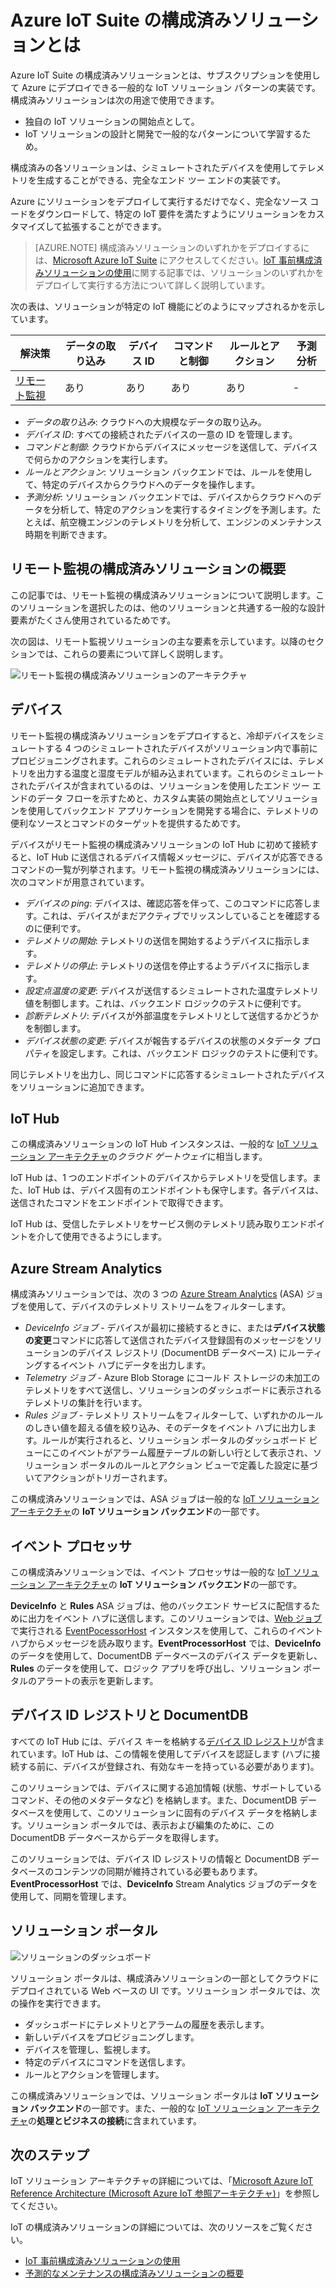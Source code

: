 <properties
 pageTitle="Azure IoT の構成済みソリューション | Microsoft Azure"
 description="Azure IoT の構成済みソリューションとそのアーキテクチャ (追加リソースのリンクを含む) の説明。"
 services=""
 suite="iot-suite"
 documentationCenter=""
 authors="dominicbetts"
 manager="timlt"
 editor=""/>

<tags
 ms.service="iot-suite"
 ms.devlang="na"
 ms.topic="get-started-article"
 ms.tgt_pltfrm="na"
 ms.workload="na"
 ms.date="05/25/2016"
 ms.author="dobett"/>

# Azure IoT Suite の構成済みソリューションとは

Azure IoT Suite の構成済みソリューションとは、サブスクリプションを使用して Azure にデプロイできる一般的な IoT ソリューション パターンの実装です。構成済みソリューションは次の用途で使用できます。

- 独自の IoT ソリューションの開始点として。
- IoT ソリューションの設計と開発で一般的なパターンについて学習するため。

構成済みの各ソリューションは、シミュレートされたデバイスを使用してテレメトリを生成することができる、完全なエンド ツー エンドの実装です。

Azure にソリューションをデプロイして実行するだけでなく、完全なソース コードをダウンロードして、特定の IoT 要件を満たすようにソリューションをカスタマイズして拡張することができます。

> [AZURE.NOTE] 構成済みソリューションのいずれかをデプロイするには、[Microsoft Azure IoT Suite][lnk-azureiotsuite] にアクセスしてください。[IoT 事前構成済みソリューションの使用][lnk-preconf-get-started]に関する記事では、ソリューションのいずれかをデプロイして実行する方法について詳しく説明しています。

次の表は、ソリューションが特定の IoT 機能にどのようにマップされるかを示しています。

| 解決策 | データの取り込み | デバイス ID | コマンドと制御 | ルールとアクション | 予測分析 |
|------------------------|-----|-----|-----|-----|-----|
| [リモート監視][lnk-preconf-get-started] | あり | あり | あり | あり | - | | [予測的なメンテナンス][lnk-predictive-maintenance] | あり | あり | あり | あり | あり |

- *データの取り込み*: クラウドへの大規模なデータの取り込み。
- *デバイス ID*: すべての接続されたデバイスの一意の ID を管理します。
- *コマンドと制御*: クラウドからデバイスにメッセージを送信して、デバイスで何らかのアクションを実行します。
- *ルールとアクション*: ソリューション バックエンドでは、ルールを使用して、特定のデバイスからクラウドへのデータを操作します。
- *予測分析*: ソリューション バックエンドでは、デバイスからクラウドへのデータを分析して、特定のアクションを実行するタイミングを予測します。たとえば、航空機エンジンのテレメトリを分析して、エンジンのメンテナンス時期を判断できます。

## リモート監視の構成済みソリューションの概要

この記事では、リモート監視の構成済みソリューションについて説明します。このソリューションを選択したのは、他のソリューションと共通する一般的な設計要素がたくさん使用されているためです。

次の図は、リモート監視ソリューションの主な要素を示しています。以降のセクションでは、これらの要素について詳しく説明します。

![リモート監視の構成済みソリューションのアーキテクチャ][img-remote-monitoring-arch]

## デバイス

リモート監視の構成済みソリューションをデプロイすると、冷却デバイスをシミュレートする 4 つのシミュレートされたデバイスがソリューション内で事前にプロビジョニングされます。これらのシミュレートされたデバイスには、テレメトリを出力する温度と湿度モデルが組み込まれています。これらのシミュレートされたデバイスが含まれているのは、ソリューションを使用したエンド ツー エンドのデータ フローを示すためと、カスタム実装の開始点としてソリューションを使用してバックエンド アプリケーションを開発する場合に、テレメトリの便利なソースとコマンドのターゲットを提供するためです。

デバイスがリモート監視の構成済みソリューションの IoT Hub に初めて接続すると、IoT Hub に送信されるデバイス情報メッセージに、デバイスが応答できるコマンドの一覧が列挙されます。リモート監視の構成済みソリューションには、次のコマンドが用意されています。

- *デバイスの ping*: デバイスは、確認応答を伴って、このコマンドに応答します。これは、デバイスがまだアクティブでリッスンしていることを確認するのに便利です。
- *テレメトリの開始*: テレメトリの送信を開始するようデバイスに指示します。
- *テレメトリの停止*: テレメトリの送信を停止するようデバイスに指示します。
- *設定点温度の変更*: デバイスが送信するシミュレートされた温度テレメトリ値を制御します。これは、バックエンド ロジックのテストに便利です。
- *診断テレメトリ*: デバイスが外部温度をテレメトリとして送信するかどうかを制御します。
- *デバイス状態の変更*: デバイスが報告するデバイスの状態のメタデータ プロパティを設定します。これは、バックエンド ロジックのテストに便利です。

同じテレメトリを出力し、同じコマンドに応答するシミュレートされたデバイスをソリューションに追加できます。

## IoT Hub

この構成済みソリューションの IoT Hub インスタンスは、一般的な [IoT ソリューション アーキテクチャ][lnk-what-is-azure-iot]の*クラウド ゲートウェイ*に相当します。

IoT Hub は、1 つのエンドポイントのデバイスからテレメトリを受信します。また、IoT Hub は、デバイス固有のエンドポイントも保守します。各デバイスは、送信されたコマンドをエンドポイントで取得できます。

IoT Hub は、受信したテレメトリをサービス側のテレメトリ読み取りエンドポイントを介して使用できるようにします。

## Azure Stream Analytics

構成済みソリューションでは、次の 3 つの [Azure Stream Analytics][lnk-asa] (ASA) ジョブを使用して、デバイスのテレメトリ ストリームをフィルターします。


- *DeviceInfo ジョブ* - デバイスが最初に接続するときに、または**デバイス状態の変更**コマンドに応答して送信されたデバイス登録固有のメッセージをソリューションのデバイス レジストリ (DocumentDB データベース) にルーティングするイベント ハブにデータを出力します。 
- *Telemetry ジョブ* - Azure Blob Storage にコールド ストレージの未加工のテレメトリをすべて送信し、ソリューションのダッシュボードに表示されるテレメトリの集計を行います。
- *Rules ジョブ* - テレメトリ ストリームをフィルターして、いずれかのルールのしきい値を超える値を絞り込み、そのデータをイベント ハブに出力します。ルールが実行されると、ソリューション ポータルのダッシュボード ビューにこのイベントがアラーム履歴テーブルの新しい行として表示され、ソリューション ポータルのルールとアクション ビューで定義した設定に基づいてアクションがトリガーされます。

この構成済みソリューションでは、ASA ジョブは一般的な [IoT ソリューション アーキテクチャ][lnk-what-is-azure-iot]の **IoT ソリューション バックエンド**の一部です。

## イベント プロセッサ

この構成済みソリューションでは、イベント プロセッサは一般的な [IoT ソリューション アーキテクチャ][lnk-what-is-azure-iot]の **IoT ソリューション バックエンド**の一部です。

**DeviceInfo** と **Rules** ASA ジョブは、他のバックエンド サービスに配信するために出力をイベント ハブに送信します。このソリューションでは、[Web ジョブ][lnk-web-job]で実行される [EventPocessorHost][lnk-event-processor] インスタンスを使用して、これらのイベント ハブからメッセージを読み取ります。**EventProcessorHost** では、**DeviceInfo** のデータを使用して、DocumentDB データベースのデバイス データを更新し、**Rules** のデータを使用して、ロジック アプリを呼び出し、ソリューション ポータルのアラートの表示を更新します。

## デバイス ID レジストリと DocumentDB

すべての IoT Hub には、デバイス キーを格納する[デバイス ID レジストリ][lnk-identity-registry]が含まれています。IoT Hub は、この情報を使用してデバイスを認証します (ハブに接続する前に、デバイスが登録され、有効なキーを持っている必要があります)。

このソリューションでは、デバイスに関する追加情報 (状態、サポートしているコマンド、その他のメタデータなど) を格納します。また、DocumentDB データベースを使用して、このソリューションに固有のデバイス データを格納します。ソリューション ポータルでは、表示および編集のために、この DocumentDB データベースからデータを取得します。

このソリューションでは、デバイス ID レジストリの情報と DocumentDB データベースのコンテンツの同期が維持されている必要もあります。**EventProcessorHost** では、**DeviceInfo** Stream Analytics ジョブのデータを使用して、同期を管理します。

## ソリューション ポータル

![ソリューションのダッシュボード][img-dashboard]

ソリューション ポータルは、構成済みソリューションの一部としてクラウドにデプロイされている Web ベースの UI です。ソリューション ポータルでは、次の操作を実行できます。

- ダッシュボードにテレメトリとアラームの履歴を表示します。
- 新しいデバイスをプロビジョニングします。
- デバイスを管理し、監視します。
- 特定のデバイスにコマンドを送信します。
- ルールとアクションを管理します。

この構成済みソリューションでは、ソリューション ポータルは **IoT ソリューション バックエンド**の一部です。また、一般的な [IoT ソリューション アーキテクチャ][lnk-what-is-azure-iot]の**処理とビジネスの接続**に含まれています。

## 次のステップ

IoT ソリューション アーキテクチャの詳細については、「[Microsoft Azure IoT Reference Architecture (Microsoft Azure IoT 参照アーキテクチャ)][lnk-refarch]」を参照してください。

IoT の構成済みソリューションの詳細については、次のリソースをご覧ください。

- [IoT 事前構成済みソリューションの使用][lnk-preconf-get-started]
- [予測的なメンテナンスの構成済みソリューションの概要][lnk-predictive-maintenance]

[img-remote-monitoring-arch]: ./media/iot-suite-what-are-preconfigured-solutions/remote-monitoring-arch1.png
[img-dashboard]: ./media/iot-suite-what-are-preconfigured-solutions/dashboard.png
[lnk-what-is-azure-iot]: iot-suite-what-is-azure-iot.md
[lnk-asa]: https://azure.microsoft.com/documentation/services/stream-analytics/
[lnk-event-processor]: ../event-hubs/event-hubs-programming-guide.md#event-processor-host
[lnk-web-job]: ../app-service-web/web-sites-create-web-jobs.md
[lnk-document-db]: https://azure.microsoft.com/documentation/services/documentdb/
[lnk-identity-registry]: ../iot-hub/iot-hub-devguide.md#device-identity-registry
[lnk-suite-overview]: iot-suite-overview.md
[lnk-preconf-get-started]: iot-suite-getstarted-preconfigured-solutions.md
[lnk-predictive-maintenance]: iot-suite-predictive-overview.md
[lnk-azureiotsuite]: https://www.azureiotsuite.com/
[lnk-refarch]: http://download.microsoft.com/download/A/4/D/A4DAD253-BC21-41D3-B9D9-87D2AE6F0719/Microsoft_Azure_IoT_Reference_Architecture.pdf

<!---HONumber=AcomDC_0601_2016-->